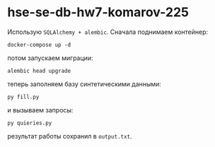# hse-se-db-hw7-komarov-225
Использую ```SQLAlchemy + alembic```.
Сначала поднимаем контейнер:

    docker-compose up -d
потом запускаем миграции:

    alembic head upgrade
теперь заполняем базу синтетическими данными:

    py fill.py
и вызываем запросы:

    py quieries.py

результат работы сохранил в ```output.txt```.